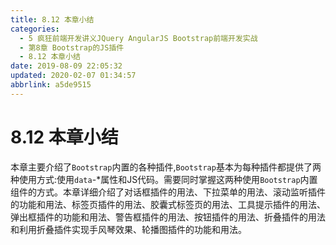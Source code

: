 ```yaml
---
title: 8.12 本章小结
categories: 
  - 5 疯狂前端开发讲义JQuery AngularJS Bootstrap前端开发实战
  - 第8章 Bootstrap的JS插件
  - 8.12 本章小结
date: 2019-08-09 22:05:32
updated: 2020-02-07 01:34:57
abbrlink: a5de9515
---
```

# 8.12 本章小结 #
本章主要介绍了`Bootstrap`内置的各种插件,`Bootstrap`基本为每种插件都提供了两种使用方式:使用`data`-*属性和JS代码。需要同时掌握这两种使用`Bootstrap`内置组件的方式。本章详细介绍了对话框插件的用法、下拉菜单的用法、滚动监听插件的功能和用法、标签页插件的用法、胶囊式标签页的用法、工具提示插件的用法、弹出框插件的功能和用法、警告框插件的用法、按钮插件的用法、折叠插件的用法和利用折叠插件实现手风琴效果、轮播图插件的功能和用法。


